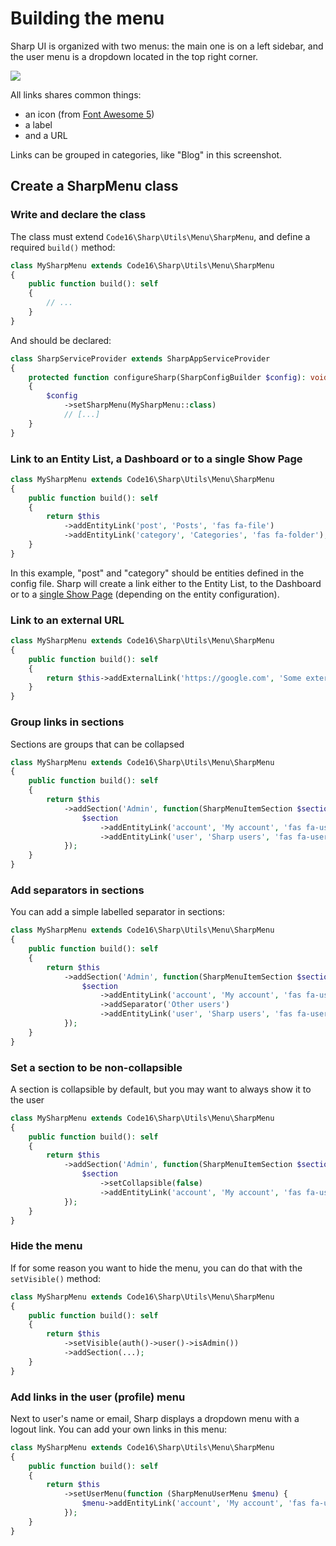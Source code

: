 # Building the menu

Sharp UI is organized with two menus: the main one is on a left sidebar, and the user menu is a dropdown located in the top right corner.

![](./img/menu-v8.png)

All links shares common things:

- an icon (from [Font Awesome 5](https://fontawesome.com/icons/)) 
- a label
- and a URL

Links can be grouped in categories, like "Blog" in this screenshot.

## Create a SharpMenu class

### Write and declare the class

The class must extend `Code16\Sharp\Utils\Menu\SharpMenu`, and define a required `build()` method:

```php
class MySharpMenu extends Code16\Sharp\Utils\Menu\SharpMenu
{
    public function build(): self
    {
        // ...
    }
}
```

And should be declared:

```php
class SharpServiceProvider extends SharpAppServiceProvider
{
    protected function configureSharp(SharpConfigBuilder $config): void
    {
        $config
            ->setSharpMenu(MySharpMenu::class)
            // [...]
    }
}
```

### Link to an Entity List, a Dashboard or to a single Show Page

```php
class MySharpMenu extends Code16\Sharp\Utils\Menu\SharpMenu
{
    public function build(): self
    {
        return $this
            ->addEntityLink('post', 'Posts', 'fas fa-file')
            ->addEntityLink('category', 'Categories', 'fas fa-folder');
    }
}
```

In this example, "post" and "category" should be entities defined in the config file. Sharp will create a link either to the Entity List, to the Dashboard or to a [single Show Page](single-show.md) (depending on the entity configuration).

### Link to an external URL

```php
class MySharpMenu extends Code16\Sharp\Utils\Menu\SharpMenu
{
    public function build(): self
    {
        return $this->addExternalLink('https://google.com', 'Some external link', 'fas fa-globe');
    }
}
```

### Group links in sections

Sections are groups that can be collapsed

```php
class MySharpMenu extends Code16\Sharp\Utils\Menu\SharpMenu
{
    public function build(): self
    {
        return $this
            ->addSection('Admin', function(SharpMenuItemSection $section) {
                $section
                    ->addEntityLink('account', 'My account', 'fas fa-user')
                    ->addEntityLink('user', 'Sharp users', 'fas fa-user-secret');
            });
    }
}
```

### Add separators in sections

You can add a simple labelled separator in sections:

```php
class MySharpMenu extends Code16\Sharp\Utils\Menu\SharpMenu
{
    public function build(): self
    {
        return $this
            ->addSection('Admin', function(SharpMenuItemSection $section) {
                $section
                    ->addEntityLink('account', 'My account', 'fas fa-user')
                    ->addSeparator('Other users')
                    ->addEntityLink('user', 'Sharp users', 'fas fa-user-secret');
            });
    }
}
```

### Set a section to be non-collapsible

A section is collapsible by default, but you may want to always show it to the user

```php
class MySharpMenu extends Code16\Sharp\Utils\Menu\SharpMenu
{
    public function build(): self
    {
        return $this
            ->addSection('Admin', function(SharpMenuItemSection $section) {
                $section
                    ->setCollapsible(false)
                    ->addEntityLink('account', 'My account', 'fas fa-user');
            });
    }
}
```

### Hide the menu

If for some reason you want to hide the menu, you can do that with the `setVisible()` method:

```php
class MySharpMenu extends Code16\Sharp\Utils\Menu\SharpMenu
{
    public function build(): self
    {
        return $this
            ->setVisible(auth()->user()->isAdmin())
            ->addSection(...);
    }
}
```

### Add links in the user (profile) menu

Next to user's name or email, Sharp displays a dropdown menu with a logout link. You can add your own links in this menu:

```php
class MySharpMenu extends Code16\Sharp\Utils\Menu\SharpMenu
{
    public function build(): self
    {
        return $this
            ->setUserMenu(function (SharpMenuUserMenu $menu) {
                $menu->addEntityLink('account', 'My account', 'fas fa-user');
            });
    }
}
```
